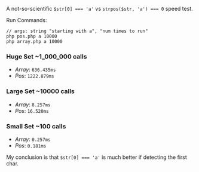 A not-so-scientific `$str[0] === 'a'` vs `strpos($str, 'a') === 0` speed test.

Run Commands:

```
// args: string "starting with a", "num times to run"
php pos.php a 10000
php array.php a 10000
```

### Huge Set ~1_000_000 calls

- *Array*: `636.435ms`
- *Pos*: `1222.879ms`

### Large Set ~10000 calls

- *Array*: `8.257ms`
- *Pos*: `16.520ms`

### Small Set ~100 calls

- *Array*: `0.257ms`
- *Pos*: `0.181ms`

My conclusion is that `$str[0] === 'a'` is much better if detecting the first char.
